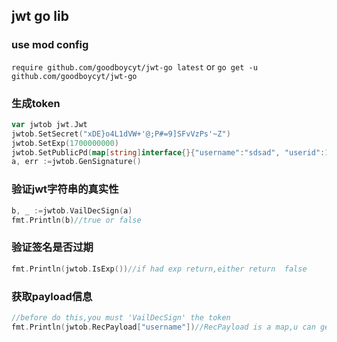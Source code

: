 ## jwt go lib

### use mod config
`require github.com/goodboycyt/jwt-go latest`
or
`go get -u github.com/goodboycyt/jwt-go`


### 生成token
```go
var jwtob jwt.Jwt
jwtob.SetSecret("xDE}o4L1dVW+'@;P#=9]SFvVzPs'~Z")
jwtob.SetExp(1700000000)
jwtob.SetPublicPd(map[string]interface{}{"username":"sdsad", "userid":12121})
a, err :=jwtob.GenSignature()
```
### 验证jwt字符串的真实性
```go
b, _ :=jwtob.VailDecSign(a)
fmt.Println(b)//true or false
```
### 验证签名是否过期
```go
fmt.Println(jwtob.IsExp())//if had exp return,either return  false
```

### 获取payload信息
```go
//before do this,you must 'VailDecSign' the token
fmt.Println(jwtob.RecPayload["username"])//RecPayload is a map,u can get fields with this var
```